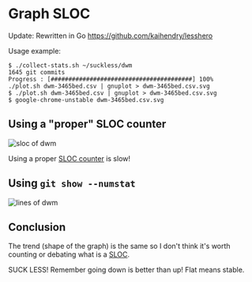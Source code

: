 # Graph SLOC

Update: Rewritten in Go https://github.com/kaihendry/lesshero

Usage example:

	$ ./collect-stats.sh ~/suckless/dwm
	1645 git commits
	Progress : [########################################] 100%
	./plot.sh dwm-3465bed.csv | gnuplot > dwm-3465bed.csv.svg
	$ ./plot.sh dwm-3465bed.csv | gnuplot > dwm-3465bed.csv.svg
	$ google-chrome-unstable dwm-3465bed.csv.svg

## Using a "proper" SLOC counter

<img src=http://s.natalian.org/2016-03-03/sloc-dwm-3465bed.svg alt="sloc of dwm">

Using a proper [SLOC counter](https://github.com/flosse/sloc) is slow!

## Using `git show --numstat`

<img src=http://s.natalian.org/2016-03-12/dwm-3465bed.csv.svg alt="lines of dwm">

## Conclusion

The trend (shape of the graph) is the same so I don't think it's worth counting
or debating what is a
[SLOC](https://en.wikipedia.org/wiki/Source_lines_of_code).

SUCK LESS! Remember going down is better than up! Flat means stable.
